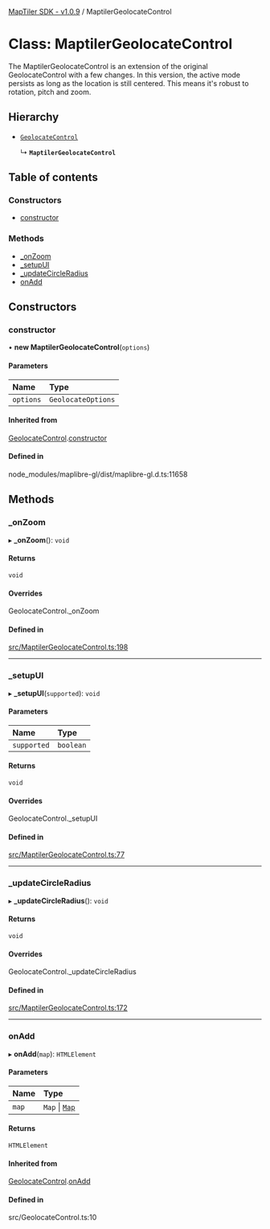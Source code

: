 [MapTiler SDK - v1.0.9](../README.md) / MaptilerGeolocateControl

# Class: MaptilerGeolocateControl

The MaptilerGeolocateControl is an extension of the original GeolocateControl
with a few changes. In this version, the active mode persists as long as the
location is still centered. This means it's robust to rotation, pitch and zoom.

## Hierarchy

- [`GeolocateControl`](GeolocateControl.md)

  ↳ **`MaptilerGeolocateControl`**

## Table of contents

### Constructors

- [constructor](MaptilerGeolocateControl.md#constructor)

### Methods

- [\_onZoom](MaptilerGeolocateControl.md#_onzoom)
- [\_setupUI](MaptilerGeolocateControl.md#_setupui)
- [\_updateCircleRadius](MaptilerGeolocateControl.md#_updatecircleradius)
- [onAdd](MaptilerGeolocateControl.md#onadd)

## Constructors

### constructor

• **new MaptilerGeolocateControl**(`options`)

#### Parameters

| Name | Type |
| :------ | :------ |
| `options` | `GeolocateOptions` |

#### Inherited from

[GeolocateControl](GeolocateControl.md).[constructor](GeolocateControl.md#constructor)

#### Defined in

node_modules/maplibre-gl/dist/maplibre-gl.d.ts:11658

## Methods

### \_onZoom

▸ **_onZoom**(): `void`

#### Returns

`void`

#### Overrides

GeolocateControl.\_onZoom

#### Defined in

[src/MaptilerGeolocateControl.ts:198](https://github.com/maptiler/maptiler-sdk-js/blob/ca6a5a1/src/MaptilerGeolocateControl.ts#L198)

___

### \_setupUI

▸ **_setupUI**(`supported`): `void`

#### Parameters

| Name | Type |
| :------ | :------ |
| `supported` | `boolean` |

#### Returns

`void`

#### Overrides

GeolocateControl.\_setupUI

#### Defined in

[src/MaptilerGeolocateControl.ts:77](https://github.com/maptiler/maptiler-sdk-js/blob/ca6a5a1/src/MaptilerGeolocateControl.ts#L77)

___

### \_updateCircleRadius

▸ **_updateCircleRadius**(): `void`

#### Returns

`void`

#### Overrides

GeolocateControl.\_updateCircleRadius

#### Defined in

[src/MaptilerGeolocateControl.ts:172](https://github.com/maptiler/maptiler-sdk-js/blob/ca6a5a1/src/MaptilerGeolocateControl.ts#L172)

___

### onAdd

▸ **onAdd**(`map`): `HTMLElement`

#### Parameters

| Name | Type |
| :------ | :------ |
| `map` | `Map` \| [`Map`](Map.md) |

#### Returns

`HTMLElement`

#### Inherited from

[GeolocateControl](GeolocateControl.md).[onAdd](GeolocateControl.md#onadd)

#### Defined in

src/GeolocateControl.ts:10
